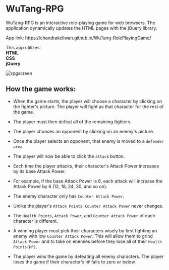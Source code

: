 # WuTang-RPG 

WuTang-RPG is an interactive role-playing game for web browsers. The application dynamically updates the HTML pages with the jQuery library.

App link: https://chandrakellwan.github.io/WuTang-RolePlayingGame/

This app utilizes: 
<br>
<strong>HTML</strong>
<br>
<strong>CSS</strong>
<br>
<strong>jQuery</strong>

![rpgscreen](https://user-images.githubusercontent.com/25890329/32874025-95a197fc-ca5d-11e7-8cff-57ac759dce6f.png)

## How the game works:

* When the game starts, the player will choose a character by clicking on the fighter's picture. The player will fight as that character for the rest of the game.

* The player must then defeat all of the remaining fighters.

* The player chooses an opponent by clicking on an enemy's picture.

* Once the player selects an opponent, that enemy is moved to a `defender area`.

* The player will now be able to click the `attack` button.

* Each time the player attacks, their character's Attack Power increases by its base Attack Power. 

* For example, if the base Attack Power is 6, each attack will increase the Attack Power by 6 (12, 18, 24, 30, and so on).

* The enemy character only has `Counter Attack Power`. 

* Unlike the player's `Attack Points`, `Counter Attack Power` never changes.

* The `Health Points`, `Attack Power`, and `Counter Attack Power` of each character is different.

* A winning player must pick their characters wisely by first fighting an enemy with low `Counter Attack Power`. This will allow them to    grind `Attack Power` and to take on enemies before they lose all of their `Health Points(HP)`.

* The player wins the game by defeating all enemy characters. The player loses the game if their character's `HP` falls to zero or below.

